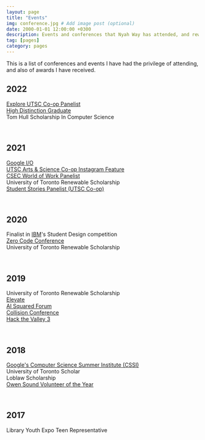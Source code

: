 ```yaml
---
layout: page
title: "Events"
img: conference.jpg # Add image post (optional)
date: 2000-01-01 12:00:00 +0300
description: Events and conferences that Nyah Way has attended, and rewards that she has received.
tag: [pages]
category: pages
---
```

This is a list of conferences and events I have had the privilege of attending, and also of awards I have received.

<div class="events">
  <h2>2022</h2>
  <p class="no-padding">
    <a href="https://utsc.utoronto.ca/admissions/" target="_blank">Explore UTSC Co-op Panelist</a><br>
    <a href="https://www.utsc.utoronto.ca/registrar/eligibility" target="_blank">High Distinction Graduate</a><br>
    Tom Hull Scholarship In Computer Science
  </p>
  <br>

  <h2>2021</h2>
  <p class="no-padding">
    <a href="https://events.google.com/io?lng=en" target="_blank">Google I/O</a><br>
    <a href="https://www.instagram.com/stories/highlights/17915647744745015/" target="_blank">UTSC Arts & Science Co-op Instagram Feature</a><br>
    <a href="https://github.com/csecutsc/csec_files/blob/0eec1f216571e339c525c22b748e40c6893b4840/2021/World%20of%20Work%202021.pdf" target="_blank">CSEC World of Work Panelist</a><br>
    University of Toronto Renewable Scholarship<br>
    <a href="https://www.utsc.utoronto.ca/artscicoop/arts-science-home" target="_blank">Student Stories Panelist (UTSC Co-op)</a><br>
  </p>
  <br>

  <h2>2020</h2>
  <p class="no-padding">
    Finalist in <a href="https://www.ibm.com/" target="_blank">IBM</a>'s Student Design competition<br>
    <a href="https://zeroqode.com/zerocodeconf" target="_blank">Zero Code Conference</a><br>
    University of Toronto Renewable Scholarship
  </p>
  <br>

  <h2>2019</h2>
  <p class="no-padding">
    University of Toronto Renewable Scholarship<br>
    <a href="https://elevate.ca/" target="_blank">Elevate</a><br>
    <a href="http://www.aisquaredforum.ca/" target="_blank">AI Squared Forum</a><br>
    <a href="https://collisionconf.com/" target="_blank">Collision Conference</a><br>
    <a href="https://www.facebook.com/hackthevalley/" target="_blank">Hack the Valley 3</a>
  </p>
  <br>

  <h2>2018</h2>
  <p class="no-padding">
    <a href="https://buildyourfuture.withgoogle.com/programs/computer-science-summer-institute/#!?detail-content-tabby_activeEl=overview" target="_blank">Google's Computer Science Summer Institute (CSSI)</a><br>
    University of Toronto Scholar<br>
    Loblaw Scholarship<br>
    <a href="http://www.bayshorebroadcasting.ca/news_item.php?NewsID=101481" target="_blank">Owen Sound Volunteer of the Year</a>
  </p>
  <br>

  <h2>2017</h2>
  <p class="no-padding">
    Library Youth Expo Teen Representative
  </p>
</div>
